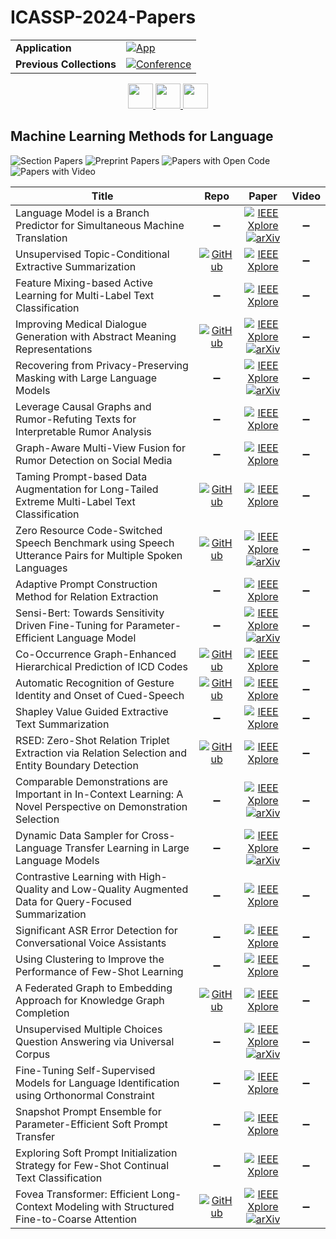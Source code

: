 # ICASSP-2024-Papers

<table>
    <tr>
        <td><strong>Application</strong></td>
        <td>
            <a href="https://huggingface.co/spaces/DmitryRyumin/NewEraAI-Papers" style="float:left;">
                <img src="https://img.shields.io/badge/🤗-NewEraAI--Papers-FFD21F.svg" alt="App" />
            </a>
        </td>
    </tr>
    <tr>
        <td><strong>Previous Collections</strong></td>
        <td>
            <a href="https://github.com/DmitryRyumin/ICASSP-2023-24-Papers/blob/main/README_2023.md">
                <img src="http://img.shields.io/badge/ICASSP-2023-0073AE.svg" alt="Conference">
            </a>
        </td>
    </tr>
</table>

<div align="center">
    <a href="https://github.com/DmitryRyumin/ICASSP-2023-24-Papers/blob/main/sections/2024/main/MLSP-L7.md">
        <img src="https://cdn.jsdelivr.net/gh/DmitryRyumin/NewEraAI-Papers@main/images/left.svg" width="40" alt="" />
    </a>
    <a href="https://github.com/DmitryRyumin/ICASSP-2023-24-Papers/">
        <img src="https://cdn.jsdelivr.net/gh/DmitryRyumin/NewEraAI-Papers@main/images/home.svg" width="40" alt="" />
    </a>
    <a href="https://github.com/DmitryRyumin/ICASSP-2023-24-Papers/blob/main/sections/2024/main/SPED-L1.md">
        <img src="https://cdn.jsdelivr.net/gh/DmitryRyumin/NewEraAI-Papers@main/images/right.svg" width="40" alt="" />
    </a>
</div>

## Machine Learning Methods for Language

![Section Papers](https://img.shields.io/badge/Section%20Papers-26-42BA16) ![Preprint Papers](https://img.shields.io/badge/Preprint%20Papers-9-b31b1b) ![Papers with Open Code](https://img.shields.io/badge/Papers%20with%20Open%20Code-6-1D7FBF) ![Papers with Video](https://img.shields.io/badge/Papers%20with%20Video-0-FF0000)

| **Title** | **Repo** | **Paper** | **Video** |
|-----------|:--------:|:---------:|:---------:|
| Language Model is a Branch Predictor for Simultaneous Machine Translation | :heavy_minus_sign: | [![IEEE Xplore](https://img.shields.io/badge/IEEE-10447486-E4A42C.svg)](https://ieeexplore.ieee.org/document/10447486) <br/> [![arXiv](https://img.shields.io/badge/arXiv-2312.14488-b31b1b.svg)](https://arxiv.org/abs/2312.14488) | :heavy_minus_sign: |
| Unsupervised Topic-Conditional Extractive Summarization | [![GitHub](https://img.shields.io/github/stars/ItzikMalkiel/Topic-Conditional-Summarization?style=flat)](https://github.com/ItzikMalkiel/Topic-Conditional-Summarization) | [![IEEE Xplore](https://img.shields.io/badge/IEEE-10447347-E4A42C.svg)](https://ieeexplore.ieee.org/document/10447347) | :heavy_minus_sign: |
| Feature Mixing-based Active Learning for Multi-Label Text Classification | :heavy_minus_sign: | [![IEEE Xplore](https://img.shields.io/badge/IEEE-10448407-E4A42C.svg)](https://ieeexplore.ieee.org/document/10448407) | :heavy_minus_sign: |
| Improving Medical Dialogue Generation with Abstract Meaning Representations | [![GitHub](https://img.shields.io/github/stars/Bernard-Yang/MedDiaAMR?style=flat)](https://github.com/Bernard-Yang/MedDiaAMR) | [![IEEE Xplore](https://img.shields.io/badge/IEEE-10447688-E4A42C.svg)](https://ieeexplore.ieee.org/document/10447688) <br/> [![arXiv](https://img.shields.io/badge/arXiv-2309.10608-b31b1b.svg)](https://arxiv.org/abs/2309.10608) | :heavy_minus_sign: |
| Recovering from Privacy-Preserving Masking with Large Language Models | :heavy_minus_sign: | [![IEEE Xplore](https://img.shields.io/badge/IEEE-10448234-E4A42C.svg)](https://ieeexplore.ieee.org/document/10448234) <br/> [![arXiv](https://img.shields.io/badge/arXiv-2309.08628-b31b1b.svg)](https://arxiv.org/abs/2309.08628) | :heavy_minus_sign: |
| Leverage Causal Graphs and Rumor-Refuting Texts for Interpretable Rumor Analysis | :heavy_minus_sign: | [![IEEE Xplore](https://img.shields.io/badge/IEEE-10448443-E4A42C.svg)](https://ieeexplore.ieee.org/document/10448443) | :heavy_minus_sign: |
| Graph-Aware Multi-View Fusion for Rumor Detection on Social Media | :heavy_minus_sign: | [![IEEE Xplore](https://img.shields.io/badge/IEEE-10446777-E4A42C.svg)](https://ieeexplore.ieee.org/document/10446777) | :heavy_minus_sign: |
| Taming Prompt-based Data Augmentation for Long-Tailed Extreme Multi-Label Text Classification | [![GitHub](https://img.shields.io/github/stars/stxupengyu/XDA?style=flat)](https://github.com/stxupengyu/XDA) | [![IEEE Xplore](https://img.shields.io/badge/IEEE-10446315-E4A42C.svg)](https://ieeexplore.ieee.org/document/10446315) | :heavy_minus_sign: |
| Zero Resource Code-Switched Speech Benchmark using Speech Utterance Pairs for Multiple Spoken Languages | [![GitHub](https://img.shields.io/github/stars/nobel861017/cs_zs_baseline?style=flat)](https://github.com/nobel861017/cs_zs_baseline) | [![IEEE Xplore](https://img.shields.io/badge/IEEE-10446737-E4A42C.svg)](https://ieeexplore.ieee.org/document/10446737) <br/> [![arXiv](https://img.shields.io/badge/arXiv-2310.03018-b31b1b.svg)](https://arxiv.org/abs/2310.03018) | :heavy_minus_sign: |
| Adaptive Prompt Construction Method for Relation Extraction | :heavy_minus_sign: | [![IEEE Xplore](https://img.shields.io/badge/IEEE-10448452-E4A42C.svg)](https://ieeexplore.ieee.org/document/10448452) | :heavy_minus_sign: |
| Sensi-Bert: Towards Sensitivity Driven Fine-Tuning for Parameter-Efficient Language Model | :heavy_minus_sign: | [![IEEE Xplore](https://img.shields.io/badge/IEEE-10447812-E4A42C.svg)](https://ieeexplore.ieee.org/document/10447812) <br/> [![arXiv](https://img.shields.io/badge/arXiv-2307.11764-b31b1b.svg)](https://arxiv.org/abs/2307.11764) | :heavy_minus_sign: |
| Co-Occurrence Graph-Enhanced Hierarchical Prediction of ICD Codes | [![GitHub](https://img.shields.io/github/stars/sohamh/Co-occurrence-Graph-Enhanced-Hierarchical-Prediction-of-ICD-Codes-?style=flat)](https://github.com/sohamh/Co-occurrence-Graph-Enhanced-Hierarchical-Prediction-of-ICD-Codes-) | [![IEEE Xplore](https://img.shields.io/badge/IEEE-10447721-E4A42C.svg)](https://ieeexplore.ieee.org/document/10447721) | :heavy_minus_sign: |
| Automatic Recognition of Gesture Identity and Onset of Cued-Speech | [![GitHub](https://img.shields.io/github/stars/AnnahitaSarre/ACSR?style=flat)](https://github.com/AnnahitaSarre/ACSR) | [![IEEE Xplore](https://img.shields.io/badge/IEEE-10446932-E4A42C.svg)](https://ieeexplore.ieee.org/document/10446932) | :heavy_minus_sign: |
| Shapley Value Guided Extractive Text Summarization | :heavy_minus_sign: | [![IEEE Xplore](https://img.shields.io/badge/IEEE-10447115-E4A42C.svg)](https://ieeexplore.ieee.org/document/10447115) | :heavy_minus_sign: |
| RSED: Zero-Shot Relation Triplet Extraction via Relation Selection and Entity Boundary Detection | [![GitHub](https://img.shields.io/github/stars/Onion12138/RSED?style=flat)](https://github.com/Onion12138/RSED) | [![IEEE Xplore](https://img.shields.io/badge/IEEE-10448069-E4A42C.svg)](https://ieeexplore.ieee.org/document/10448069) | :heavy_minus_sign: |
| Comparable Demonstrations are Important in In-Context Learning: A Novel Perspective on Demonstration Selection | :heavy_minus_sign: | [![IEEE Xplore](https://img.shields.io/badge/IEEE-10448239-E4A42C.svg)](https://ieeexplore.ieee.org/document/10448239) <br/> [![arXiv](https://img.shields.io/badge/arXiv-2312.07476-b31b1b.svg)](https://arxiv.org/abs/2312.07476) | :heavy_minus_sign: |
| Dynamic Data Sampler for Cross-Language Transfer Learning in Large Language Models | :heavy_minus_sign: | [![IEEE Xplore](https://img.shields.io/badge/IEEE-10446640-E4A42C.svg)](https://ieeexplore.ieee.org/document/10446640) <br/> [![arXiv](https://img.shields.io/badge/arXiv-2405.10626-b31b1b.svg)](https://arxiv.org/abs/2405.10626) | :heavy_minus_sign: |
| Contrastive Learning with High-Quality and Low-Quality Augmented Data for Query-Focused Summarization | :heavy_minus_sign: | [![IEEE Xplore](https://img.shields.io/badge/IEEE-10447820-E4A42C.svg)](https://ieeexplore.ieee.org/document/10447820) | :heavy_minus_sign: |
| Significant ASR Error Detection for Conversational Voice Assistants | :heavy_minus_sign: | [![IEEE Xplore](https://img.shields.io/badge/IEEE-10448230-E4A42C.svg)](https://ieeexplore.ieee.org/document/10448230) | :heavy_minus_sign: |
| Using Clustering to Improve the Performance of Few-Shot Learning | :heavy_minus_sign: | [![IEEE Xplore](https://img.shields.io/badge/IEEE-10447442-E4A42C.svg)](https://ieeexplore.ieee.org/document/10447442) | :heavy_minus_sign: |
| A Federated Graph to Embedding Approach for Knowledge Graph Completion | [![GitHub](https://img.shields.io/github/stars/s460305450/FedGE?style=flat)](https://github.com/s460305450/FedGE) | [![IEEE Xplore](https://img.shields.io/badge/IEEE-10446731-E4A42C.svg)](https://ieeexplore.ieee.org/document/10446731) | :heavy_minus_sign: |
| Unsupervised Multiple Choices Question Answering via Universal Corpus | :heavy_minus_sign: | [![IEEE Xplore](https://img.shields.io/badge/IEEE-10446538-E4A42C.svg)](https://ieeexplore.ieee.org/document/10446538) <br/> [![arXiv](https://img.shields.io/badge/arXiv-2402.17333-b31b1b.svg)](https://arxiv.org/abs/2402.17333) | :heavy_minus_sign: |
| Fine-Tuning Self-Supervised Models for Language Identification using Orthonormal Constraint | :heavy_minus_sign: | [![IEEE Xplore](https://img.shields.io/badge/IEEE-10446751-E4A42C.svg)](https://ieeexplore.ieee.org/document/10446751) | :heavy_minus_sign: |
| Snapshot Prompt Ensemble for Parameter-Efficient Soft Prompt Transfer | :heavy_minus_sign: | [![IEEE Xplore](https://img.shields.io/badge/IEEE-10448070-E4A42C.svg)](https://ieeexplore.ieee.org/document/10448070) | :heavy_minus_sign: |
| Exploring Soft Prompt Initialization Strategy for Few-Shot Continual Text Classification | :heavy_minus_sign: | [![IEEE Xplore](https://img.shields.io/badge/IEEE-10448063-E4A42C.svg)](https://ieeexplore.ieee.org/document/10448063) | :heavy_minus_sign: |
| Fovea Transformer: Efficient Long-Context Modeling with Structured Fine-to-Coarse Attention | [![GitHub](https://img.shields.io/github/stars/ZiweiHe/Fovea-Transformer?style=flat)](https://github.com/ZiweiHe/Fovea-Transformer) | [![IEEE Xplore](https://img.shields.io/badge/IEEE-10446483-E4A42C.svg)](https://ieeexplore.ieee.org/document/10446483) <br/> [![arXiv](https://img.shields.io/badge/arXiv-2311.07102-b31b1b.svg)](https://arxiv.org/abs/2311.07102) | :heavy_minus_sign: |
